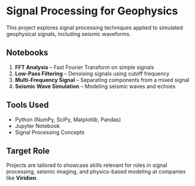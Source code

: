# Signal Processing for Geophysics

This project explores signal processing techniques applied to simulated geophysical signals, including seismic waveforms.

## Notebooks

1. **FFT Analysis** – Fast Fourier Transform on simple signals  
2. **Low-Pass Filtering** – Denoising signals using cutoff frequency  
3. **Multi-Frequency Signal** – Separating components from a mixed signal  
4. **Seismic Wave Simulation** – Modeling seismic waves and echoes

## Tools Used

- Python (NumPy, SciPy, Matplotlib, Pandas)
- Jupyter Notebook
- Signal Processing Concepts

## Target Role

Projects are tailored to showcase skills relevant for roles in signal processing, seismic imaging, and physics-based modeling at companies like **Viridien**.
